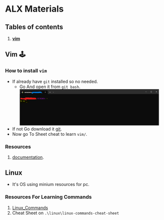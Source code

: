 
# ALX Materials

## Tables of contents

1. [**vim**](#vim-🕹️)

## Vim 🕹️

### How to install `vim`

- If already have `git` installed so no needed.
  - Go And open it from `git bash`.
![Vim](./Assets/Vim/Vi.png)
- If not Go download it [git](https://git-scm.com/downloads).
- Now go To Sheet cheat to learn `vim/`.

### Resources

1. [documentation](https://vimdoc.sourceforge.net/htmldoc/usr_toc.html).

## Linux

- It's OS using minium resources for pc.

### Resources For Learning Commands

1. [Linux_Commands](https://ss64.com/bash/)
2. Cheat Sheet on `.\linux\linux-commands-cheat-sheet`
